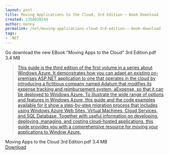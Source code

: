 ```yaml
---
layout: post
title: Moving Applications to the Cloud, 3rd Edition – Book Download
created: 1356028244
author: menny
permalink: /net/moving-applications-cloud-3rd-edition-–-book-download
tags:
- .NET
---
```

<p>Go download the new EBook ”Moving Apps to the Cloud” 3rd Edition.pdf 3.4 MB<br />
<blockquote>
<p><a href="http://www.bink.nu/moving-applications-to-the-cloud-3rd-edition---book-download-2?utm_source=feedburner&utm_medium=feed&utm_campaign=Feed%3A+binkdotnu+%28Bink.nu%29" target="_blank">This guide is the third edition of the first volume in a series about Windows Azure. It demonstrates how you can adapt an existing on-premises ASP.NET application to one that operates in the cloud by introducing a fictitious company named Adatum that modifies its expense tracking and reimbursement system, aExpense, so that it can be deployed to Windows Azure. To illustrate the wide range of options and features in Windows Azure, this guide and the code examples available for it show a step-by-step migration process that includes using Windows Azure Web Sites, Virtual Machines, Cloud Services, and SQL Database. Together with useful information on developing, deploying, managing, and costing cloud-hosted applications, this guide provides you with a comprehensive resource for moving your applications to Window Azure.</a></p>
</blockquote>
<p>Moving Apps to the Cloud 3rd Edition.pdf 3.4 MB<br /><a href="http://www.microsoft.com/en-us/download/confirmation.aspx?id=29252">Download</a></p>
